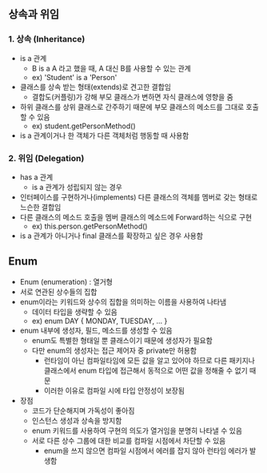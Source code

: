 ## 상속과 위임

### 1. 상속 (Inheritance)

- is a 관계
    - B is a A 라고 했을 때, A 대신 B를 사용할 수 있는 관계
    - ex) 'Student' is a 'Person'
- 클래스를 상속 받는 형태(extends)로 견고한 결합임
    - 결합도(커플링)가 강해 부모 클래스가 변하면 자식 클래스에 영향을 줌
- 하위 클래스를 상위 클래스로 간주하기 때문에 부모 클래스의 메소드를 그대로 호출할 수 있음
    - ex) student.getPersonMethod()
- is a 관계이거나 한 객체가 다른 객체처럼 행동할 때 사용함

### 2. 위임 (Delegation)

- has a 관계
    - is a 관계가 성립되지 않는 경우
- 인터페이스를 구현하거나(implements) 다른 클래스의 객체를 멤버로 갖는 형태로 느슨한 결합임
- 다른 클래스의 메소드 호출을 멤버 클래스의 메소드에 Forward하는 식으로 구현
    - ex) this.person.getPersonMethod()
- is a 관계가 아니거나 final 클래스를 확장하고 싶은 경우 사용함

## Enum

- Enum (enumeration) : 열거형
- 서로 연관된 상수들의 집합
- enum이라는 키워드와 상수의 집합을 의미하는 이름을 사용하여 나타냄
    - 데이터 타입을 생략할 수 있음
    - ex) enum DAY { MONDAY, TUESDAY, ... }
- enum 내부에 생성자, 필드, 메소드를 생성할 수 있음
    - enum도 특별한 형태일 뿐 클래스이기 때문에 생성자가 필요함
    - 다만 enum의 생성자는 접근 제어자 중 private만 허용함
        - 런타임이 아닌 컴파일타임에 모든 값을 알고 있어야 하므로 다른 패키지나 클래스에서 enum 타입에 접근해서 동적으로 어떤 값을 정해줄 수 없기 때문
        - 이러한 이유로 컴파일 시에 타입 안정성이 보장됨
- 장점
    - 코드가 단순해지며 가독성이 좋아짐
    - 인스턴스 생성과 상속을 방지함
    - enum 키워드를 사용하여 구현의 의도가 열거임을 분명히 나타낼 수 있음
    - 서로 다른 상수 그룹에 대한 비교를 컴파일 시점에서 차단할 수 있음
        - enum을 쓰지 않으면 컴파일 시점에서 에러를 잡지 않아 런타임 에러가 발생함